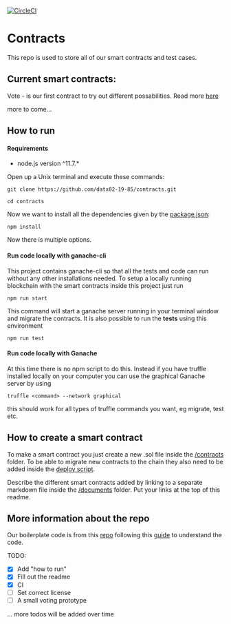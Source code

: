 [![CircleCI](https://circleci.com/gh/datx02-19-85/contracts.svg?style=svg)](https://circleci.com/gh/datx02-19-85/contracts)

# Contracts

This repo is used to store all of our smart contracts and test cases.

## Current smart contracts:
Vote - is our first contract to try out different possabilities. Read more [here](/documents/vote.md)

more to come...

## How to run

#### Requirements
 - node.js version ^11.7.*

Open up a Unix terminal and execute these commands:

```
git clone https://github.com/datx02-19-85/contracts.git
```
```
cd contracts
```
Now we want to install all the dependencies given by the [package.json](package.json):
```
npm install
```
Now there is multiple options.

#### Run code locally with ganache-cli
This project contains ganache-cli so that all the tests and code can run without any other installations needed. To setup a locally running blockchain with the smart contracts inside this project just run
```
npm run start
```
This command will start a ganache server running in your terminal window and migrate the contracts. It is also possible to run the **tests** using this environment 
```
npm run test
```

#### Run code locally with Ganache 
At this time there is no npm script to do this. Instead if you have truffle installed locally on your computer you can use the graphical Ganache server by using
```
truffle <command> --network graphical
```
this should work for all types of truffle commands you want, eg migrate, test etc.

## How to create a smart contract
To make a smart contract you just create a new .sol file inside the [/contracts](/contracts/) folder. To be able to migrate new contracts to the chain they also need to be added inside the [deploy script](/migrations/2_deploy_contracts.js). 


Describe the different smart contracts added by linking to a separate markdown file inside the [/documents](/documents/) folder. Put your links at the top of this readme.

## More information about the repo
Our boilerplate code is from this [repo](https://github.com/tylerjohnhaden/__truffle-boilerplate)
following this [guide](https://blog.ippon.tech/creating-your-first-truffle-project-part-2-of-2/) to understand the code.

TODO:
- [x] Add "how to run"
- [x] Fill out the readme
- [x] CI
- [ ] Set correct license
- [ ] A small voting prototype

... more todos will be added over time